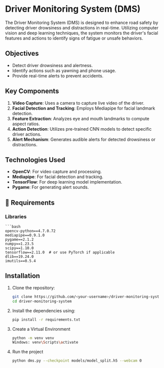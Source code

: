 # Driver Monitoring System (DMS)

The Driver Monitoring System (DMS) is designed to enhance road safety by detecting driver drowsiness and distractions in real-time. Utilizing computer vision and deep learning techniques, the system monitors the driver's facial features and actions to identify signs of fatigue or unsafe behaviors.

## Objectives

- Detect driver drowsiness and alertness.
- Identify actions such as yawning and phone usage.
- Provide real-time alerts to prevent accidents.

## Key Components

1. **Video Capture**: Uses a camera to capture live video of the driver.
2. **Facial Detection and Tracking**: Employs Mediapipe for facial landmark detection.
3. **Feature Extraction**: Analyzes eye and mouth landmarks to compute aspect ratios.
4. **Action Detection**: Utilizes pre-trained CNN models to detect specific driver actions.
5. **Alert Mechanism**: Generates audible alerts for detected drowsiness or distractions.

## Technologies Used

- **OpenCV**: For video capture and processing.
- **Mediapipe**: For facial detection and tracking.
- **TensorFlow**: For deep learning model implementation.
- **Pygame**: For generating alert sounds.

## 🔧 Requirements

### Libraries
    ```bash
    opencv-python==4.7.0.72
    mediapipe==0.9.1.0
    pygame==2.1.2
    numpy==1.23.5
    scipy==1.10.0
    tensorflow==2.11.0  # or use PyTorch if applicable
    dlib==19.24.0
    imutils==0.5.4

## Installation

1. Clone the repository:
   ```bash
   git clone https://github.com/<your-username>/driver-monitoring-system.git
   cd driver-monitoring-system


2. Install the dependencies using:

    ```bash
    pip install -r requirements.txt

3. Create a Virtual Environment
    ```bash
    python -m venv venv
    Windows: venv\Scripts\activate

4. Run the project
    ```bash
    python dms.py --checkpoint models/model_split.h5 --webcam 0





